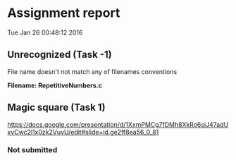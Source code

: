 # Assignment report
Tue Jan 26 00:48:12 2016
## Unrecognized (Task -1)
File name doesn't not match any of filenames conventions

**Filename: RepetitiveNumbers.c**
## Magic square (Task 1)
https://docs.google.com/presentation/d/1XxmPMCg7fDMh8XkRo6sjJ47adUxvCwc2l1x0zk2VuvU/edit#slide=id.ge2ff8ea56_0_81

### Not submitted
